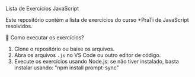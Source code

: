 Lista de Exercícios JavaScript

Este repositório contém a lista de exercícios do curso +PraTi de JavaScript resolvidos.

📌 Como executar os exercícios?

1. Clone o repositório ou baixe os arquivos.
2. Abra os arquivos `.js` no VS Code ou outro editor de código.
3. Execute os exercícios usando Node.js: se não tiver instalado, basta instalar usando: "npm install prompt-sync"


